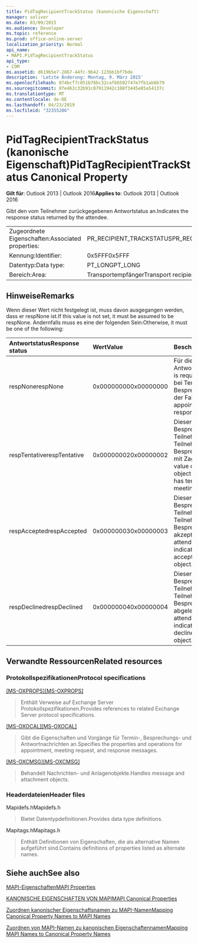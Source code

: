 ```yaml
---
title: PidTagRecipientTrackStatus (kanonische Eigenschaft)
manager: soliver
ms.date: 03/09/2015
ms.audience: Developer
ms.topic: reference
ms.prod: office-online-server
localization_priority: Normal
api_name:
- MAPI.PidTagRecipientTrackStatus
api_type:
- COM
ms.assetid: d619b5e7-2867-44fc-9b42-123bb1bf7bde
description: 'Letzte Änderung: Montag, 9. März 2015'
ms.openlocfilehash: 074bcf7c051b78bc32caf66502747e7fb1ab6b79
ms.sourcegitcommit: 8fe462c32b91c87911942c188f3445e85a54137c
ms.translationtype: MT
ms.contentlocale: de-DE
ms.lasthandoff: 04/23/2019
ms.locfileid: "32355286"
---
```

# <a name="pidtagrecipienttrackstatus-canonical-property"></a><span data-ttu-id="ef728-103">PidTagRecipientTrackStatus (kanonische Eigenschaft)</span><span class="sxs-lookup"><span data-stu-id="ef728-103">PidTagRecipientTrackStatus Canonical Property</span></span>

  
  
<span data-ttu-id="ef728-104">**Gilt für**: Outlook 2013 | Outlook 2016</span><span class="sxs-lookup"><span data-stu-id="ef728-104">**Applies to**: Outlook 2013 | Outlook 2016</span></span> 
  
<span data-ttu-id="ef728-105">Gibt den vom Teilnehmer zurückgegebenen Antwortstatus an.</span><span class="sxs-lookup"><span data-stu-id="ef728-105">Indicates the response status returned by the attendee.</span></span>
  
|||
|:-----|:-----|
|<span data-ttu-id="ef728-106">Zugeordnete Eigenschaften:</span><span class="sxs-lookup"><span data-stu-id="ef728-106">Associated properties:</span></span>  <br/> |<span data-ttu-id="ef728-107">PR_RECIPIENT_TRACKSTATUS</span><span class="sxs-lookup"><span data-stu-id="ef728-107">PR_RECIPIENT_TRACKSTATUS</span></span>  <br/> |
|<span data-ttu-id="ef728-108">Kennung:</span><span class="sxs-lookup"><span data-stu-id="ef728-108">Identifier:</span></span>  <br/> |<span data-ttu-id="ef728-109">0x5FFF</span><span class="sxs-lookup"><span data-stu-id="ef728-109">0x5FFF</span></span>  <br/> |
|<span data-ttu-id="ef728-110">Datentyp:</span><span class="sxs-lookup"><span data-stu-id="ef728-110">Data type:</span></span>  <br/> |<span data-ttu-id="ef728-111">PT_LONG</span><span class="sxs-lookup"><span data-stu-id="ef728-111">PT_LONG</span></span>  <br/> |
|<span data-ttu-id="ef728-112">Bereich:</span><span class="sxs-lookup"><span data-stu-id="ef728-112">Area:</span></span>  <br/> |<span data-ttu-id="ef728-113">Transportempfänger</span><span class="sxs-lookup"><span data-stu-id="ef728-113">Transport recipient</span></span>  <br/> |
   
## <a name="remarks"></a><span data-ttu-id="ef728-114">Hinweise</span><span class="sxs-lookup"><span data-stu-id="ef728-114">Remarks</span></span>

<span data-ttu-id="ef728-115">Wenn dieser Wert nicht festgelegt ist, muss davon ausgegangen werden, dass er respNone ist.</span><span class="sxs-lookup"><span data-stu-id="ef728-115">If this value is not set, it must be assumed to be respNone.</span></span> <span data-ttu-id="ef728-116">Andernfalls muss es eine der folgenden Sein:</span><span class="sxs-lookup"><span data-stu-id="ef728-116">Otherwise, it must be one of the following:</span></span>
  
|<span data-ttu-id="ef728-117">**Antwortstatus**</span><span class="sxs-lookup"><span data-stu-id="ef728-117">**Response status**</span></span>|<span data-ttu-id="ef728-118">**Wert**</span><span class="sxs-lookup"><span data-stu-id="ef728-118">**Value**</span></span>|<span data-ttu-id="ef728-119">**Beschreibung**</span><span class="sxs-lookup"><span data-stu-id="ef728-119">**Description**</span></span>|
|:-----|:-----|:-----|
|<span data-ttu-id="ef728-120">respNone</span><span class="sxs-lookup"><span data-stu-id="ef728-120">respNone</span></span>  <br/> |<span data-ttu-id="ef728-121">0x00000000</span><span class="sxs-lookup"><span data-stu-id="ef728-121">0x00000000</span></span>  <br/> |<span data-ttu-id="ef728-122">Für dieses Objekt ist keine Antwort erforderlich.</span><span class="sxs-lookup"><span data-stu-id="ef728-122">No response is required for this object.</span></span> <span data-ttu-id="ef728-123">Dies ist bei Terminobjekten und Besprechungsantwortobjekten der Fall.</span><span class="sxs-lookup"><span data-stu-id="ef728-123">This is the case for appointment objects and meeting response objects.</span></span>  <br/> |
|<span data-ttu-id="ef728-124">respTentative</span><span class="sxs-lookup"><span data-stu-id="ef728-124">respTentative</span></span>  <br/> |<span data-ttu-id="ef728-125">0x00000002</span><span class="sxs-lookup"><span data-stu-id="ef728-125">0x00000002</span></span>  <br/> |<span data-ttu-id="ef728-126">Dieser Wert für das Besprechungsobjekt des Teilnehmers gibt an, dass der Teilnehmer das Besprechungsanforderungsobjekt mit Zag angenommen hat.</span><span class="sxs-lookup"><span data-stu-id="ef728-126">This value on the attendee's meeting object indicates that the attendee has tentatively accepted the meeting request object.</span></span>  <br/> |
|<span data-ttu-id="ef728-127">respAccepted</span><span class="sxs-lookup"><span data-stu-id="ef728-127">respAccepted</span></span>  <br/> |<span data-ttu-id="ef728-128">0x00000003</span><span class="sxs-lookup"><span data-stu-id="ef728-128">0x00000003</span></span>  <br/> |<span data-ttu-id="ef728-129">Dieser Wert für das Besprechungsobjekt des Teilnehmers gibt an, dass der Teilnehmer das Besprechungsanforderungsobjekt akzeptiert hat.</span><span class="sxs-lookup"><span data-stu-id="ef728-129">This value on the attendee's meeting object indicates that the attendee has accepted the meeting request object.</span></span>  <br/> |
|<span data-ttu-id="ef728-130">respDeclined</span><span class="sxs-lookup"><span data-stu-id="ef728-130">respDeclined</span></span>  <br/> |<span data-ttu-id="ef728-131">0x00000004</span><span class="sxs-lookup"><span data-stu-id="ef728-131">0x00000004</span></span>  <br/> |<span data-ttu-id="ef728-132">Dieser Wert für das Besprechungsobjekt des Teilnehmers gibt an, dass der Teilnehmer das Besprechungsanforderungsobjekt abgelehnt hat.</span><span class="sxs-lookup"><span data-stu-id="ef728-132">This value on the attendee's meeting object indicates that the attendee has declined the meeting request object.</span></span>  <br/> |
   
## <a name="related-resources"></a><span data-ttu-id="ef728-133">Verwandte Ressourcen</span><span class="sxs-lookup"><span data-stu-id="ef728-133">Related resources</span></span>

### <a name="protocol-specifications"></a><span data-ttu-id="ef728-134">Protokollspezifikationen</span><span class="sxs-lookup"><span data-stu-id="ef728-134">Protocol specifications</span></span>

<span data-ttu-id="ef728-135">[[MS-OXPROPS]](https://msdn.microsoft.com/library/f6ab1613-aefe-447d-a49c-18217230b148%28Office.15%29.aspx)</span><span class="sxs-lookup"><span data-stu-id="ef728-135">[[MS-OXPROPS]](https://msdn.microsoft.com/library/f6ab1613-aefe-447d-a49c-18217230b148%28Office.15%29.aspx)</span></span>
  
> <span data-ttu-id="ef728-136">Enthält Verweise auf Exchange Server Protokollspezifikationen.</span><span class="sxs-lookup"><span data-stu-id="ef728-136">Provides references to related Exchange Server protocol specifications.</span></span>
    
<span data-ttu-id="ef728-137">[[MS-OXOCAL]](https://msdn.microsoft.com/library/09861fde-c8e4-4028-9346-e7c214cfdba1%28Office.15%29.aspx)</span><span class="sxs-lookup"><span data-stu-id="ef728-137">[[MS-OXOCAL]](https://msdn.microsoft.com/library/09861fde-c8e4-4028-9346-e7c214cfdba1%28Office.15%29.aspx)</span></span>
  
> <span data-ttu-id="ef728-138">Gibt die Eigenschaften und Vorgänge für Termin-, Besprechungs- und Antwortnachrichten an.</span><span class="sxs-lookup"><span data-stu-id="ef728-138">Specifies the properties and operations for appointment, meeting request, and response messages.</span></span>
    
<span data-ttu-id="ef728-139">[[MS-OXCMSG]](https://msdn.microsoft.com/library/7fd7ec40-deec-4c06-9493-1bc06b349682%28Office.15%29.aspx)</span><span class="sxs-lookup"><span data-stu-id="ef728-139">[[MS-OXCMSG]](https://msdn.microsoft.com/library/7fd7ec40-deec-4c06-9493-1bc06b349682%28Office.15%29.aspx)</span></span>
  
> <span data-ttu-id="ef728-140">Behandelt Nachrichten- und Anlagenobjekte.</span><span class="sxs-lookup"><span data-stu-id="ef728-140">Handles message and attachment objects.</span></span>
    
### <a name="header-files"></a><span data-ttu-id="ef728-141">Headerdateien</span><span class="sxs-lookup"><span data-stu-id="ef728-141">Header files</span></span>

<span data-ttu-id="ef728-142">Mapidefs.h</span><span class="sxs-lookup"><span data-stu-id="ef728-142">Mapidefs.h</span></span>
  
> <span data-ttu-id="ef728-143">Bietet Datentypdefinitionen.</span><span class="sxs-lookup"><span data-stu-id="ef728-143">Provides data type definitions.</span></span>
    
<span data-ttu-id="ef728-144">Mapitags.h</span><span class="sxs-lookup"><span data-stu-id="ef728-144">Mapitags.h</span></span>
  
> <span data-ttu-id="ef728-145">Enthält Definitionen von Eigenschaften, die als alternative Namen aufgeführt sind.</span><span class="sxs-lookup"><span data-stu-id="ef728-145">Contains definitions of properties listed as alternate names.</span></span>
    
## <a name="see-also"></a><span data-ttu-id="ef728-146">Siehe auch</span><span class="sxs-lookup"><span data-stu-id="ef728-146">See also</span></span>



[<span data-ttu-id="ef728-147">MAPI-Eigenschaften</span><span class="sxs-lookup"><span data-stu-id="ef728-147">MAPI Properties</span></span>](mapi-properties.md)
  
[<span data-ttu-id="ef728-148">KANONISCHE EIGENSCHAFTEN VON MAPI</span><span class="sxs-lookup"><span data-stu-id="ef728-148">MAPI Canonical Properties</span></span>](mapi-canonical-properties.md)
  
[<span data-ttu-id="ef728-149">Zuordnen kanonischer Eigenschaftsnamen zu MAPI-Namen</span><span class="sxs-lookup"><span data-stu-id="ef728-149">Mapping Canonical Property Names to MAPI Names</span></span>](mapping-canonical-property-names-to-mapi-names.md)
  
[<span data-ttu-id="ef728-150">Zuordnen von MAPI-Namen zu kanonischen Eigenschaftennamen</span><span class="sxs-lookup"><span data-stu-id="ef728-150">Mapping MAPI Names to Canonical Property Names</span></span>](mapping-mapi-names-to-canonical-property-names.md)

